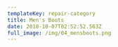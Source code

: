 ```yaml
---
templateKey: repair-category
title: Men's Boots
date: 2018-10-07T02:52:52.563Z
full_image: /img/04_mensboots.png
---
```


